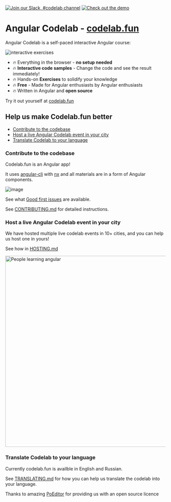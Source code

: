 [![Join our Slack, #codelab channel](https://img.shields.io/badge/slack-%23codelab-yellowgreen)](https://nycjsorg.now.sh) [![Check out the demo](https://img.shields.io/badge/see%20the-Demo-brightgreen)](https://codelab.fun)

# Angular Codelab - [codelab.fun](https://codelab.fun)

Angular Codelab is a self-paced interactive Angular course:

<img alt="interactive exercises" src="https://user-images.githubusercontent.com/2545357/66274607-4d17a880-e84e-11e9-8ed0-a1ae678988a5.gif">
 
- 🔥 Everything in the browser - **no setup needed**
- 🔥 **Interactive code samples** - Change the code and see the result immediately!
- 🔥 Hands-on **Exercises** to solidify your knowledge
- 🔥 **Free** - Made for Angular enthusiasts by Angular enthusiasts  
- 🔥 Written in Angular and **open source**

Try it out yourself at [codelab.fun](https://codelab.fun)

## Help us make Codelab.fun better

- [Contribute to the codebase](#contribute-to-the-codebase)
- [Host a live Angular Codelab event in your city](#host-a-live-angular-codelab-event-in-your-city)
- [Translate Codelab to your language](#translate-codelab-to-your-language)

### Contribute to the codebase

Codelab.fun is an Angular app!

It uses [angular-cli](https://cli.angular.io/) with [nx](https://nx.dev) and all materials are in a form of Angular components.

![image](https://user-images.githubusercontent.com/2545357/66277059-0edab300-e867-11e9-863e-340e6d888ea5.png)

See what [Good first issues](https://github.com/codelab-fun/codelab/issues?q=is%3Aissue+is%3Aopen+label%3Agood-first-issue) are available.

See [CONTRIBUTING.md](./docs/CONTRIBUTING.md) for detailed instructions.

### Host a live Angular Codelab event in your city

We have hosted multiple live codelab events in 10+ cities, and you can help us host one in yours!

See how in [HOSTING.md](./docs/HOSTING.md)

<img alt="People learning angular" src="https://user-images.githubusercontent.com/2545357/66275179-1fcdf900-e854-11e9-8c44-69e4368ba6c1.png"  width="600">

### Translate Codelab to your language

Currently codelab.fun is availble in English and Russian.

See [TRANSLATING.md](./docs/TRANSLATING.md) for how you can help us translate the codelab into your language.

Thanks to amazing [PoEditor](https://poeditor.com) for providing us with an open source licence
